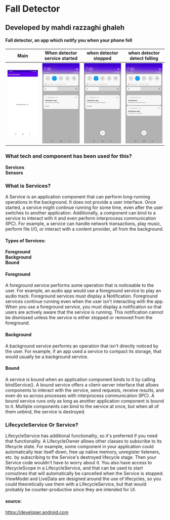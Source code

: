 # Fall Detector

## Developed by mahdi razzaghi ghaleh

#### Fall detector, an app which notify you when your phone fell 

| Main | When detector service started | when detector stopped |when detector detect falling |
| :---: | :---: | :---: | :---: |
| ![](screenshots/1.jpg) | ![](screenshots/2.jpg)  | ![](screenshots/3.jpg) |![](screenshots/4.jpg) |


### What tech and component has been used for this?
**Services**  
**Sensors** 

### What is Services?
A Service is an application component that can perform long-running operations in the background.
It does not provide a user interface. 
Once started, a service might continue running for some time, even after the user switches to another application. 
Additionally, a component can bind to a service to interact with it and even perform interprocess communication (IPC).
For example, a service can handle network transactions, play music, perform file I/O, or interact with a content provider, all from the background.

#### Types of Services:
**Foreground**  
**Background**  
**Bound**  

#### Foreground
A foreground service performs some operation that is noticeable to the user. 
For example, an audio app would use a foreground service to play an audio track. 
Foreground services must display a Notification. 
Foreground services continue running even when the user isn't interacting with the app.
When you use a foreground service, you must display a notification so that users are actively aware that the service is running. 
This notification cannot be dismissed unless the service is either stopped or removed from the foreground.

#### Background
A background service performs an operation that isn't directly noticed by the user. 
For example, if an app used a service to compact its storage, that would usually be a background service.

#### Bound
A service is bound when an application component binds to it by calling bindService(). 
A bound service offers a client-server interface that allows components to interact with the service, send requests, 
receive results, and even do so across processes with interprocess communication (IPC). 
A bound service runs only as long as another application component is bound to it. 
Multiple components can bind to the service at once, but when all of them unbind, the service is destroyed.

### LifecycleService Or Service?
LifecycleService has additional functionality,
so it's preferred if you need that functionality.
A LifecycleOwner allows other classes to subscribe to its lifecycle state.
For example, some component in your application could automatically tear itself down,
free up native memory, unregister listeners, etc. by subscribing to the Service's destroyed lifecycle stage.
Then your Service code wouldn't have to worry about it.
You also have access to lifecycleScope in a LifecycleService,
and that can be used to start coroutines that will automatically be cancelled when the Service is stopped.
ViewModel and LiveData are designed around the use of lifecycles,
so you could theoretically use them with a LifecycleService,
but that would probably be counter-productive since they are intended for UI.


#### source: 
https://developer.android.com